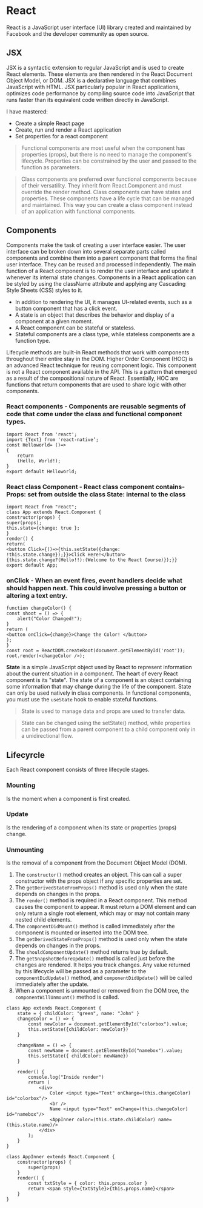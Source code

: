 # React
React is a JavaScript user interface (UI) library created and maintained by Facebook and the developer community as open source.


## JSX
JSX is a syntactic extension to regular JavaScript and is used to create React elements. These elements are then rendered in the React Document Object Model, or DOM. JSX is a declarative language that combines JavaScript with HTML. JSX  particularly popular in React applications, optimizes code performance by compiling source code into JavaScript that runs faster than its equivalent code written directly in JavaScript.

I have mastered:
-	Create a simple React page
-	Create, run and render a React application
-	Set properties for a react component
> Functional components are most useful when the component has properties (props), but there is no need to manage the component's lifecycle. Properties can be constrained by the user and passed to the function as parameters.

> Class components are preferred over functional components because of their versatility. They inherit from React.Component and must override the render method. Class components can have states and properties. These components have a life cycle that can be managed and maintained. This way you can create a class component instead of an application with functional components.


## Components
Components make the task of creating a user interface easier. The user interface can be broken down into several separate parts called components and combine them into a parent component that forms the final user interface. They can be reused and processed independently.
The main function of a React component is to render the user interface and update it whenever its internal state changes.
Components in a React application can be styled by using the className attribute and applying any Cascading Style Sheets (CSS) styles to it.
- In addition to rendering the UI, it manages UI-related events, such as a button component that has a click event.
- A state is an object that describes the behavior and display of a component at a given moment.
- A React component can be stateful or stateless.
- Stateful components are a class type, while stateless components are a function type.

Lifecycle methods are built-in React methods that work with
components throughout their entire stay in the DOM.
Higher Order Component (HOC) is an advanced React technique for reusing component logic.
This component is not a React component available in the API. This is a pattern that emerged as a result of the compositional nature of React. Essentially, HOC are functions that return components that are used to share logic with other components.

### React components - Components are reusable segments of code that come under the class and functional component types.
```
import React from 'react';
import {Text} from 'react-native’;
const Helloworld= ()=>
{
    return
    (Hello, World!);
}
export default Helloworld;
```

### React class Component - React class component contains- Props: set from outside the class State: internal to the class
```
import React from "react";
class App extends React.Component {
constructor(props) {
super(props);
this.state={change: true };
}
render() {
return(
<button Click={()=>{this.setState({change: !this.state.change});}}>Click Here!</button>
{this.state.change?(Hello!!):(Welcome to the React Course)});}}
export default App;
```

### onClick - When an event fires, event handlers decide what should happen next. This could involve pressing a button or altering a text entry.
```
function changeColor() {
const shoot = () => {
    alert("Color Changed!");
}
return (
<button onClick={change}>Change the Color! </button>
);
}
const root = ReactDOM.createRoot(document.getElementById('root'));
root.render(<changeColor />);
```


**State** is a simple JavaScript object used by React to represent information about the current situation in a component. The heart of every React component is its "state".
The state of a component is an object containing some information that may change during the life of the component.
State can only be used natively in class components. In functional components, you must use the `useState` hook to enable stateful functions.
> State is used to manage data and props are used to transfer data.

> State can be changed using the setState() method, while properties can be passed from a parent component to a child component only in a unidirectional flow.


## Lifecyrcle
Each React component consists of three lifecycle stages. 
### Mounting 
Is the moment when a component is first created. 
### Update 
Is the rendering of a component when its state or properties (props) change. 
### Unmounting 
Is the removal of a component from the Document Object Model (DOM).


1. The `constructor()` method creates an object. This can call a super constructor with the props object if any specific properties are set.
1. The `getDerivedStateFromProps()` method is used only when the state depends on changes in the props.
1. The `render()` method is required in a React component. This method causes the component to appear. It must return a DOM element and can only return a single root element, which may or may not contain many nested child elements.
1. The `componentDidMount()` method is called immediately after the component is mounted or inserted into the DOM tree.
1. The `getDerivedStateFromProps()` method is used only when the state depends on changes in the props.
1. The `shouldComponentUpdate()` method returns true by default.
1. The `getSnapshotBeforeUpdate()` method is called just before the changes are rendered. It helps you track changes. Any value returned by this lifecycle will be passed as a parameter to the `componentDidUpdate()` method, and `componentDidUpdate()` will be called immediately after the update.
1. When a component is unmounted or removed from the DOM tree, the `componentWillUnmount()` method is called.

```
class App extends React.Component {
	state = { childColor: "green", name: "John" }
	changeColor = () => {
		const newColor = document.getElementById("colorbox").value;
		this.setState({childColor: newColor})
	}

	changeName = () => {
		const newName = document.getElementById("namebox").value;
		this.setState({ childColor: newName})
	}

	render() {
		console.log("Inside render")
		return (
			<div>
				Color <input type="Text" onChange=(this.changeColor) id="colorbox"/>
				<br />
				Name <input type="Text" onChange=(this.changeColor) id="namebox"/>
				<AppInner color=(this.state.childColor) name=(this.state.name)/>
			</div>
		);
	}
}

class AppInner extends React.Component {
	constructor(props) {
		super(props)
	}
	render() {
		const txtStyle = { color: this.props.color }
		return <span style={txtStyle}>{this.props.name}</span>
	}
}
```


